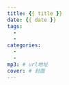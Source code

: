 ```yaml
---
title: {{ title }}
date: {{ date }}
tags:
  -
  -
categories: 
  -
  -
mp3: # url地址
cover: # 封面
---
```


<!-- more -->
